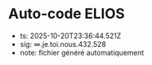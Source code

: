 # Auto-code ELIOS
- ts: 2025-10-20T23:36:44.521Z
- sig: ∞.je.toi.nous.432.528
- note: fichier généré automatiquement